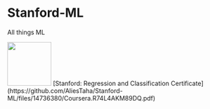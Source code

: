 # Stanford-ML
All things ML 

<img src="https://github.com/AliesTaha/Stanford-ML/assets/103478551/436be36c-e42f-4ff9-8b9b-7d03ebc1b798" width="100" height="100">
[Stanford: Regression and Classification Certificate](https://github.com/AliesTaha/Stanford-ML/files/14736380/Coursera.R74L4AKM89DQ.pdf)
